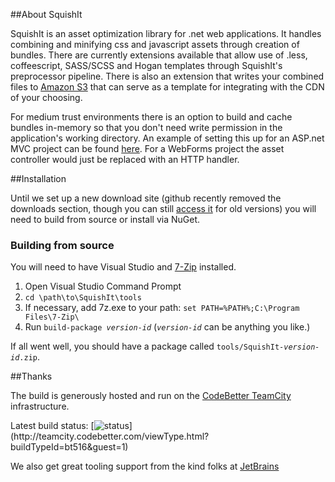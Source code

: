 ##About SquishIt

SquishIt is an asset optimization library for .net web applications.  It handles combining and minifying css and javascript assets through creation of bundles.  There are currently extensions available that allow use of .less, coffeescript, SASS/SCSS and Hogan templates through SquishIt's preprocessor pipeline.  There is also an extension that writes your combined files to [Amazon S3](https://github.com/AlexCuse/SquishIt.S3) that can serve as a template for integrating with the CDN of your choosing.

For medium trust environments there is an option to build and cache bundles in-memory so that you don't need write permission in the application's working directory.  An example of setting this up for an ASP.net MVC project can be found [here](https://github.com/jetheredge/SquishIt/wiki/Using-SquishIt-programmatically-without-the-file-system).  For a WebForms project the asset controller would just be replaced with an HTTP handler.

##Installation

Until we set up a new download site (github recently removed the downloads section, though you can still [access it](http://github.com/jetheredge/SquishIt/downloads) for old versions) you will need to build from source or install via NuGet.

### Building from source
You will need to have Visual Studio and [7-Zip](http://www.7-zip.org/) installed.

1. Open Visual Studio Command Prompt
2. `cd \path\to\SquishIt\tools`
3. If necessary, add 7z.exe to your path: `set PATH=%PATH%;C:\Program Files\7-Zip\`
3. Run <code>build-package <var>version-id</var></code> (<code><var>version-id</var></code> can be anything you like.)

If all went well, you should have a package called <code>tools/SquishIt-<var>version-id</var>.zip</code>.

##Thanks

The build is generously hosted and run on the [CodeBetter TeamCity](http://codebetter.com/codebetter-ci/) infrastructure.

Latest build status: [![status](http://teamcity.codebetter.com/app/rest/builds/buildType:\(id:bt516\)/statusIcon)](http://teamcity.codebetter.com/viewType.html?buildTypeId=bt516&guest=1)

We also get great tooling support from the kind folks at [JetBrains](http://jetbrains.com)

